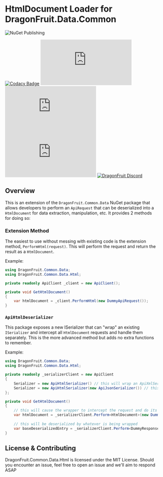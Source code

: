 # HtmlDocument Loader for DragonFruit.Data.Common

![NuGet Publishing](https://github.com/dragonfruitnetwork/DragonFruit.Common.Data.Html/workflows/Publish/badge.svg)

[![Codacy Badge](https://api.codacy.com/project/badge/Grade/a8d6e2cfb55449099204fb2208e07a26)](https://app.codacy.com/gh/dragonfruitnetwork/DragonFruit.Common.Data.Html?utm_source=github.com&utm_medium=referral&utm_content=dragonfruitnetwork/DragonFruit.Common.Data.Html&utm_campaign=Badge_Grade)
[![NuGet](https://img.shields.io/nuget/v/DragonFruit.Common.Data.Html)](https://www.nuget.org/packages/Dragon6.API/)
[![Nuget](https://img.shields.io/nuget/dt/DragonFruit.Common.Data.Html)](https://www.nuget.org/packages/Dragon6.API/)
![GitHub](https://img.shields.io/github/license/dragonfruitnetwork/DragonFruit.Common.Data.Html)
[![DragonFruit Discord](https://img.shields.io/discord/482528405292843018?label=Discord)](https://discord.gg/VA26u5Z)

## Overview

This is an extension of the `DragonFruit.Common.Data` NuGet package that allows developers to perform an `ApiRequest` that can be deserialized into a `HtmlDocument` for data extraction, manipulation, etc. It provides 2 methods for doing so:

### Extension Method

The easiest to use without messing with existing code is the extension method, `PerformHtml(request)`. This will perform the request and return the result as a `HtmlDocument`.

Example:

```cs
using DragonFruit.Common.Data;
using DragonFruit.Common.Data.Html;

private readonly ApiClient _client = new ApiClient();

private void GetHtmlDocument()
{
    var htmlDocument = _client.PerformHtml(new DummyApiRequest());
}
```

### `ApiHtmlDeserializer`

This package exposes a new ISerializer that can "wrap" an existing `ISerializer` and intercept all `HtmlDocument` requests and handle them separately. This is the more advanced method but adds no extra functions to remember.

Example:

```cs
using DragonFruit.Common.Data;
using DragonFruit.Common.Data.Html;

private readonly _serializerClient = new ApiClient
{
    Serializer = new ApiHtmlSerializer() // this will wrap an ApiXmlSerializer
    Serializer = new ApiHtmlSerializer(new ApiJsonSerializer()) // this will wrap an ApiJsonSerializer
};

private void GetHtmlDocument()
{
    // this will cause the wrapper to intercept the request and do its own thing
    var htmlDocument = _serializerClient.Perform<HtmlDocument>(new DummyApiRequest());
    
    // this will be deserialized by whatever is being wrapped
    var baseDeserializedEntry = _serializerClient.Perform<DummyResponse>(new DummyApiRequest());
}
```

## License & Contributing

DragonFruit.Common.Data.Html is licensed under the MIT License. Should you encounter an issue, feel free to open an issue and we'll aim to respond ASAP